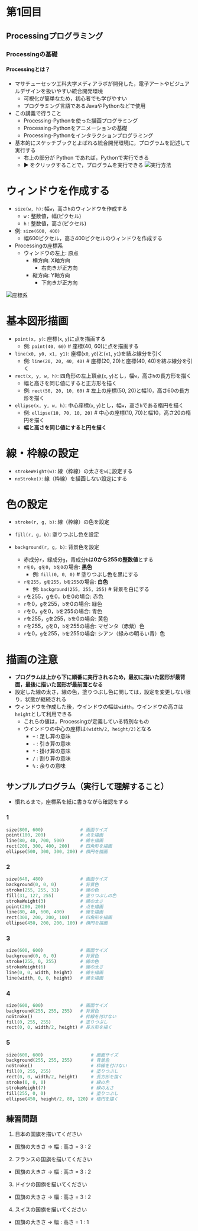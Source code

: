 # 第1回目

## Processingプログラミング
### Processingの基礎

#### Processingとは？

- マサチューセッツ工科大学メディアラボが開発した，電子アートやビジュアルデザインを扱いやすい統合開発環境
  - 可視化が簡単なため，初心者でも学びやすい
  - プログラミング言語であるJavaやPythonなどで使用
- この講義で行うこと
  - Processing-Pythonを使った描画プログラミング
  - Processing-Pythonをアニメーションの基礎
  - Processing-Pythonをインタラクションプログラミング
- 基本的にスケッチブックとよばれる統合開発環境に，プログラムを記述して実行する
  - 右上の部分が Python であれば，Pythonで実行できる
  - ▶ をクリックすることで，プログラムを実行できる
![実行方法](fig/lec1-1.png)

# ウィンドウを作成する
- ```size(w, h)```: 幅```w```，高さ```h```のウィンドウを作成する
  - ```w``` : 整数値，幅(ピクセル)
  - ```h``` : 整数値，高さ(ピクセル)
- 例: ```size(600, 400)```
  - 幅600ピクセル，高さ400ピクセルのウィンドウを作成する
- Processingの座標系
  - ウィンドウの左上: 原点
    - 横方向: X軸方向
      - 右向きが正方向
    - 縦方向: Y軸方向
      - 下向きが正方向

![座標系](fig/lec1-2.png)

# 基本図形描画
- ```point(x, y)```:  座標(```x```, ```y```)に点を描画する
  - 例: ```point(40, 60)``` # 座標(40, 60)に点を描画する
- ```line(x0, y0, x1, y1)```: 座標(```x0```, ```y0```)と(```x1```, ```y1```)を結ぶ線分を引く
  - 例: ```line(20, 20, 40, 40)``` # 座標(20, 20)と座標(40, 40)を結ぶ線分を引く
- ```rect(x, y, w, h)```: 四角形の左上頂点(```x```, ```y```)とし，幅```w```，高さ```h```の長方形を描く
  - 幅と高さを同じ値にすると正方形を描く
  - 例: ```rect(50, 20, 10, 60)``` # 左上の座標(50, 20)と幅10，高さ60の長方形を描く
- ```ellipse(x, y, w, h)```: 中心座標(```x```, ```y```)とし，幅```w```，高さ```h```である楕円を描く
  - 例: ```ellipse(10, 70, 10, 20)``` # 中心の座標(10, 70)と幅10，高さ20の楕円を描く
  - **幅と高さを同じ値にすると円を描く**

# 線・枠線の設定
- ```strokeWeight(w)```: 線（枠線）の太さを```w```に設定する
- ```noStroke()```: 線（枠線）を描画しない設定にする

# 色の設定
- ```stroke(r, g, b)```: 線（枠線）の色を設定
- ```fill(r, g, b)```: 塗りつぶし色を設定
- ```background(r, g, b)```: 背景色を設定

  - 赤成分```r```，緑成分```g```，青成分```b```は**0から255の整数値**とする
  - ```rを0```，```gを0```，```bを0```の場合: **黒色**
    - 例: ```fill(0, 0, 0)``` # 塗りつぶし色を黒にする
  - ```rを255```，```gを255```，```bを255```の場合: **白色**
    - 例: ```background(255, 255, 255)``` # 背景を白にする
  - ```r```を255，gを0，bを0の場合: 赤色
  - ```r```を0，```g```を255，```b```を0の場合: 緑色
  - ```r```を0，```g```を0，```b```を255の場合: 青色
  - ```r```を255，```g```を255，```b```を0の場合: 黄色
  - ```r```を255，```g```を0，```b```を255の場合: マゼンタ（赤紫）色
  - ```r```を0，```g```を255，```b```を255の場合: シアン（緑みの明るい青）色

# 描画の注意
- **プログラムは上から下に順番に実行されるため，最初に描いた図形が最背面，最後に描いた図形が最前面となる**
- 設定した線の太さ，線の色，塗りつぶし色に関しては，設定を変更しない限り，状態が継続される
- ウィンドウを作成した後，ウインドウの幅は```width```，ウインドウの高さは```height```として利用できる
  - これらの値は，Processingが定義している特別なもの
  - ウインドウの中心の座標は```(width/2, height/2)```となる
    - ```+``` : 足し算の意味
    - ```-``` : 引き算の意味
    - ```*``` : 掛け算の意味
    - ```/``` : 割り算の意味
    - ```%``` : 余りの意味

## サンプルプログラム（実行して理解すること）
- 慣れるまで，座標系を紙に書きながら確認をする
### 1
```python
size(800, 600)              # 画面サイズ
point(100, 200)             # 点を描画
line(80, 40, 700, 500)      # 線を描画
rect(200, 300, 400, 200)    # 四角形を描画
ellipse(500, 300, 300, 200) # 楕円を描画
```
### 2
```python
size(640, 480)              # 画面サイズ
background(0, 0, 0)         # 背景色
stroke(255, 255, 31)        # 線の色
fill(31, 127, 255)          # 塗りつぶしの色
strokeWeight(3)             # 線の太さ
point(200, 200)             # 点を描画
line(80, 40, 600, 400)      # 線を描画
rect(300, 200, 200, 100)    # 四角形を描画
ellipse(450, 200, 200, 100) # 楕円を描画
```
### 3
```python
size(600, 600)              # 画面サイズ
background(0, 0, 0)         # 背景色
stroke(255, 0, 255)         # 線の色
strokeWeight(6)             # 線の太さ
line(0, 0, width, height)   # 線を描画
line(width, 0, 0, height)   # 線を描画
```
### 4
```python
size(600, 600)              # 画面サイズ
background(255, 255, 255)   # 背景色
noStroke()                  # 枠線を付けない
fill(0, 255, 255)           # 塗りつぶし
rect(0, 0, width/2, height) # 長方形を描く
```
### 5
```python
size(600, 600)                  # 画面サイズ
background(255, 255, 255)       # 背景色
noStroke()                      # 枠線を付けない
fill(0, 255, 255)               # 塗りつぶし
rect(0, 0, width/2, height)     # 長方形を描く
stroke(0, 0, 0)                 # 線の色
strokeWeight(7)                 # 線の太さ
fill(255, 0, 0)                 # 塗りつぶし
ellipse(450, height/2, 80, 120) # 楕円を描く
```
## 練習問題
1. 日本の国旗を描いてください
  - 国旗の大きさ → 幅 : 高さ = 3 : 2
2. フランスの国旗を描いてください
  - 国旗の大きさ → 幅 : 高さ = 3 : 2
3. ドイツの国旗を描いてください
  - 国旗の大きさ → 幅 : 高さ = 3 : 2
4. スイスの国旗を描いてください
  - 国旗の大きさ → 幅 : 高さ = 1 : 1
